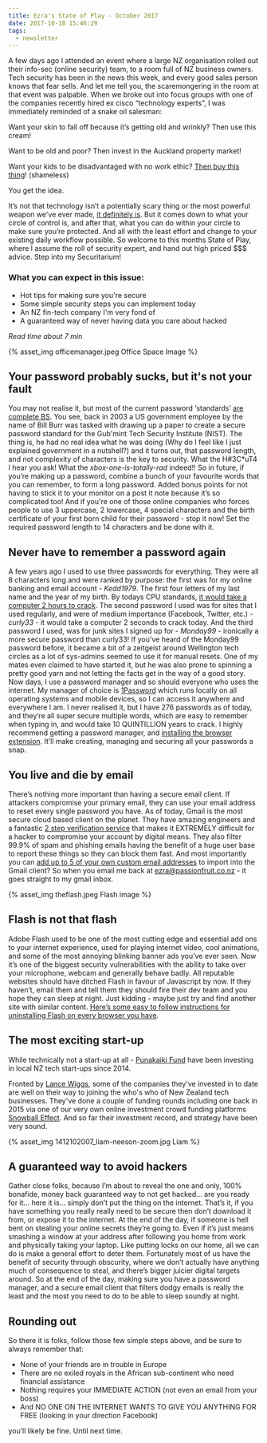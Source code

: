 ```yaml
---
title: Ezra's State of Play - October 2017
date: 2017-10-18 15:46:29
tags:
  - newsletter
---
```


A few days ago I attended an event where a large NZ organisation rolled out their info-sec (online security) team, to a room full of NZ business owners. Tech security has been in the news this week, and every good sales person knows that fear sells. And let me tell you, the scaremongering in the room at that event was palpable. When we broke out into focus groups with one of the companies recently hired ex cisco “technology experts”, I was immediately reminded of a snake oil salesman:

Want your skin to fall off because it’s getting old and wrinkly? Then use this cream!

Want to be old and poor? Then invest in the Auckland property market!

Want your kids to be disadvantaged with no work ethic? [Then buy this thing](http://dottyhq.com/)! (shameless)

You get the idea.

It’s not that technology isn’t a potentially scary thing or the most powerful weapon we've ever made, [it definitely is](https://slate.com/technology/2012/02/drones-in-home-robots-and-military-machines-pose-several-questions.html). But it comes down to what your circle of control is, and after that, what you can do within your circle to make sure you’re protected. And all with the least effort and change to your existing daily workflow possible. So welcome to this months State of Play, where I assume the roll of security expert, and hand out high priced $$$ advice. Step into my Securitarium!

### What you can expect in this issue:

*   Hot tips for making sure you're secure
*   Some simple security steps you can implement today
*   An NZ fin-tech company I'm very fond of
*   A guaranteed way of never having data you care about hacked

_Read time about 7 min_

{% asset_img officemanager.jpeg Office Space Image %}

## Your password probably sucks, but it's not your fault

You may not realise it, but most of the current password ‘standards’ [are complete BS](https://www.gizmodo.com.au/2017/08/the-guy-who-invented-those-annoying-password-rules-now-regrets-wasting-your-time/). You see, back in 2003 a US government employee by the name of Bill Burr was tasked with drawing up a paper to create a secure password standard for the Gub'mint Tech Security Institute (NIST). The thing is, he had no real idea what he was doing (Why do I feel like I just explained government in a nutshell?) and it turns out, that password length, and not complexity of characters is the key to security. What the H#3C\*uT4 I hear you ask! What the _xbox-one-is-totally-rad_ indeed!! So in future, if you’re making up a password, combine a bunch of your favourite words that you can remember, to form a long password. Added bonus points for not having to stick it to your monitor on a post it note because it’s so complicated too! And if you're one of those online companies who forces people to use 3 uppercase, 2 lowercase, 4 special characters and the birth certificate of your first born child for their password - stop it now! Set the required password length to 14 characters and be done with it.

## Never have to remember a password again

A few years ago I used to use three passwords for everything. They were all 8 characters long and were ranked by purpose: the first was for my online banking and email account - _Kedd1979_. The first four letters of my last name and the year of my birth. By todays CPU standards, [it would take a computer 2 hours to crack](https://howsecureismypassword.net/). The second password I used was for sites that I used regularly, and were of medium importance (Facebook, Twitter, etc.) - _curly33_ - it would take a computer 2 seconds to crack today. And the third password I used, was for junk sites I signed up for - _Monday99_ - ironically a more secure password than curly33! If you’ve heard of the Monday99 password before, it became a bit of a zeitgeist around Wellington tech circles as a lot of sys-admins seemed to use it for manual resets. One of my mates even claimed to have started it, but he was also prone to spinning a pretty good yarn and not letting the facts get in the way of a good story. Now days, I use a password manager and so should everyone who uses the internet. My manager of choice is [1Password](https://1password.com/) which runs locally on all operating systems and mobile devices, so I can access it anywhere and everywhere I am. I never realised it, but I have 276 passwords as of today, and they’re all super secure multiple words, which are easy to remember when typing in, and would take 10 QUINTILLION years to crack. I highly recommend getting a password manager, and [installing the browser extension](https://1password.com/downloads/mac/#browsers). It’ll make creating, managing and securing all your passwords a snap.

## You live and die by email

There’s nothing more important than having a secure email client. If attackers compromise your primary email, they can use your email address to reset every single password you have. As of today, Gmail is the most secure cloud based client on the planet. They have amazing engineers and a fantastic [2 step verification service](https://www.google.com/landing/2step/) that makes it EXTREMELY difficult for a hacker to compromise your account by digital means. They also filter 99.9% of spam and phishing emails having the benefit of a huge user base to report these things so they can block them fast. And most importantly you can [add up to 5 of your own custom email addresses](https://www.thejtsite.com/blog/single/add-a-custom-email-address-into-a-free-gmail-account) to import into the Gmail client? So when you email me back at ezra@passionfruit.co.nz - it goes straight to my gmail inbox.

{% asset_img theflash.jpeg Flash image %}

## Flash is not that flash

Adobe Flash used to be one of the most cutting edge and essential add ons to your internet experience, used for playing internet video, cool animations, and some of the most annoying blinking banner ads you’ve ever seen. Now it’s one of the biggest security vulnerabilities with the ability to take over your microphone, webcam and generally behave badly. All reputable websites should have ditched Flash in favour of Javascript by now. If they haven’t, email them and tell them they should fire their dev team and you hope they can sleep at night. Just kidding - maybe just try and find another site with similar content. [Here’s some easy to follow instructions for uninstalling Flash on every browser you have](http://marketing.passionfruit.co.nz/t/r-l-jludluky-l-o/).

## The most exciting start-up

While technically not a start-up at all - [Punakaiki Fund](https://punakaikifund.co.nz/) have been investing in local NZ tech start-ups since 2014.

Fronted by [Lance Wiggs](https://lancewiggs.com/), some of the companies they've invested in to date are well on their way to joining the who's who of New Zealand tech businesses. They've done a couple of funding rounds including one back in 2015 via one of our very own online investment crowd funding platforms [Snowball Effect](https://www.snowballeffect.co.nz/). And so far their investment record, and strategy have been very sound.

{% asset_img 1412102007_liam-neeson-zoom.jpg Liam %}

## A guaranteed way to avoid hackers

Gather close folks, because I’m about to reveal the one and only, 100% bonafide, money back guaranteed way to not get hacked… are you ready for it... here it is... simply don’t put the thing on the internet. That’s it, if you have something you really really need to be secure then don’t download it from, or expose it to the internet. At the end of the day, if someone is hell bent on stealing your online secrets they’re going to. Even if it’s just means smashing a window at your address after following you home from work and physically taking your laptop. Like putting locks on our home, all we can do is make a general effort to deter them. Fortunately most of us have the benefit of security through obscurity, where we don’t actually have anything much of consequence to steal, and there’s bigger juicier digital targets around. So at the end of the day, making sure you have a password manager, and a secure email client that filters dodgy emails is really the least and the most you need to do to be able to sleep soundly at night.

## Rounding out

So there it is folks, follow those few simple steps above, and be sure to always remember that:

*   None of your friends are in trouble in Europe
*   There are no exiled royals in the African sub-continent who need financial assistance
*   Nothing requires your IMMEDIATE ACTION (not even an email from your boss)
*   And NO ONE ON THE INTERNET WANTS TO GIVE YOU ANYTHING FOR FREE (looking in your direction Facebook)

you’ll likely be fine. Until next time.